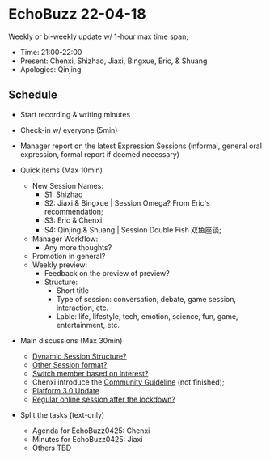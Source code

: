 # EchoBuzz 22-04-18
Weekly or bi-weekly update w/ 1-hour max time span;
- Time: 21:00-22:00
- Present: Chenxi, Shizhao, Jiaxi, Bingxue, Eric, & Shuang
- Apologies: Qinjing

## Schedule
- Start recording & writing minutes
- Check-in w/ everyone (5min)
- Manager report on the latest Expression Sessions (informal, general oral expression, formal report if deemed necessary)

- Quick items (Max 10min)
  - New Session Names:
    - S1: Shizhao
    - S2: Jiaxi & Bingxue | Session Omega? From Eric's recommendation;
    - S3: Eric & Chenxi
    - S4: Qinjing & Shuang | Session Double Fish 双鱼座谈;
  - Manager Workflow:
    - Any more thoughts?
  - Promotion in general? 
  - Weekly preview:
    - Feedback on the preview of preview?
    - Structure:
      - Short title
      - Type of session: conversation, debate, game session, interaction, etc.
      - Lable: life, lifestyle, tech, emotion, science, fun, game, entertainment, etc.

- Main discussions (Max 30min)
  - [Dynamic Session Structure?](https://github.com/ChenxiSSS/theEchoRoom/issues/35)
  - [Other Session format?](https://github.com/ChenxiSSS/theEchoRoom/issues/36)
  - [Switch member based on interest?](https://github.com/ChenxiSSS/theEchoRoom/issues/33)
  - Chenxi introduce the [Community Guideline](https://github.com/ChenxiSSS/theEchoRoom/blob/QQ/Roles/Community%20Guideline.md) (not finished);
  - [Platform 3.0 Update](https://github.com/ChenxiSSS/theEchoRoom/blob/QQ/Plan/Roadmap3.0.md)
  - [Regular online session after the lockdown? ](https://github.com/ChenxiSSS/theEchoRoom/issues/38)

- Split the tasks (text-only)
  - Agenda for EchoBuzz0425: Chenxi
  - Minutes for EchoBuzz0425: Jiaxi
  - Others TBD
